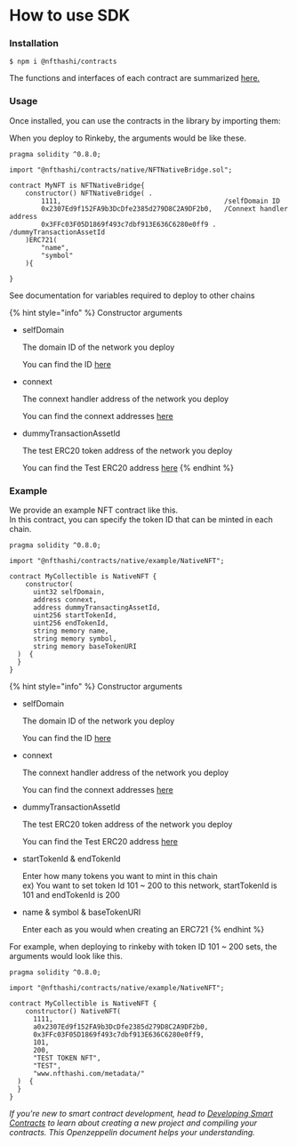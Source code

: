# How to use SDK

### Installation

```
$ npm i @nfthashi/contracts
```

The functions and interfaces of each contract are summarized [here.](../developer-guide/sdk-guide.md)

### Usage

Once installed, you can use the contracts in the library by importing them:

When you deploy to Rinkeby, the arguments would be like these.

```
pragma solidity ^0.8.0;

import "@nfthashi/contracts/native/NFTNativeBridge.sol";

contract MyNFT is NFTNativeBridge{
    constructor() NFTNativeBridge( .  
        1111,                                         /selfDomain ID
        0x2307Ed9f152FA9b3DcDfe2385d279D8C2A9DF2b0,   /Connext handler address
        0x3FFc03F05D1869f493c7dbf913E636C6280e0ff9 .  /dummyTransactionAssetId
    )ERC721(
        "name",
        "symbol"
    ){
       
}
```

See documentation for variables required to deploy to other chains

{% hint style="info" %}
Constructor arguments

*   selfDomain

    The domain ID of the network you deploy

    You can find the ID  [here](../developer-guide/informations.md#domain-id)
*   connext

    The connext handler address of the network you deploy

    You can find the connext addresses  [here](../developer-guide/informations.md#connext-contract-address)
*   dummyTransactionAssetId

    The test ERC20 token address of the network you deploy

    You can find the Test ERC20 address  [here](../developer-guide/informations.md#test-erc20-contract-address)
{% endhint %}



### Example

We provide an example NFT contract like this.\
In this contract, you can specify the token ID that can be minted in each chain.

```
pragma solidity ^0.8.0;

import "@nfthashi/contracts/native/example/NativeNFT";

contract MyCollectible is NativeNFT {
    constructor(
      uint32 selfDomain,
      address connext,
      address dummyTransactingAssetId,
      uint256 startTokenId,
      uint256 endTokenId,
      string memory name,
      string memory symbol,
      string memory baseTokenURI
  )  {
  }
}
```

{% hint style="info" %}
Constructor arguments

*   selfDomain

    The domain ID of the network you deploy

    You can find the ID  [here](../developer-guide/informations.md#domain-id)
*   connext

    The connext handler address of the network you deploy

    You can find the connext addresses  [here](../developer-guide/informations.md#connext-contract-address)
*   dummyTransactionAssetId

    The test ERC20 token address of the network you deploy

    You can find the Test ERC20 address  [here](../developer-guide/informations.md#test-erc20-contract-address)
*   startTokenId & endTokenId

    Enter how many tokens you want to mint in this chain\
    ex) You want to set token Id 101 \~ 200 to this network, startTokenId is 101 and endTokenId is 200
*   name & symbol & baseTokenURI

    Enter each as you would when creating an ERC721
{% endhint %}



For example, when deploying to rinkeby with token ID 101 \~ 200 sets, the arguments would look like this.

```
pragma solidity ^0.8.0;

import "@nfthashi/contracts/native/example/NativeNFT";

contract MyCollectible is NativeNFT {
    constructor() NativeNFT(
      1111,
      a0x2307Ed9f152FA9b3DcDfe2385d279D8C2A9DF2b0,
      0x3FFc03F05D1869f493c7dbf913E636C6280e0ff9,
      101,
      200,
      "TEST TOKEN NFT",
      "TEST",
      "www.nfthashi.com/metadata/"
  )  {
  }
}
```

_If you're new to smart contract development, head to_ [_Developing Smart Contracts_](https://docs.openzeppelin.com/learn/developing-smart-contracts) _to learn about creating a new project and compiling your contracts. This Openzeppelin document helps your understanding._
